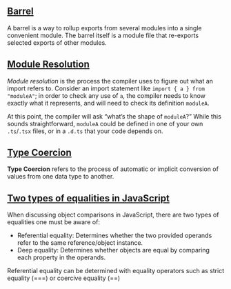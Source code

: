 
## [Barrel](https://basarat.gitbook.io/typescript/main-1/barrel)

A barrel is a way to rollup exports from several modules into a single convenient module. The barrel itself is a module file that re-exports selected exports of other modules.

## [Module Resolution](https://www.typescriptlang.org/docs/handbook/module-resolution.html)

_Module resolution_ is the process the compiler uses to figure out what an import refers to. Consider an import statement like `import { a } from "moduleA"`; in order to check any use of `a`, the compiler needs to know exactly what it represents, and will need to check its definition `moduleA`.

At this point, the compiler will ask “what’s the shape of `moduleA`?” While this sounds straightforward, `moduleA` could be defined in one of your own `.ts`/`.tsx` files, or in a `.d.ts` that your code depends on.

## [Type Coercion](https://www.geeksforgeeks.org/what-is-type-coercion-in-javascript/)

**Type Coercion** refers to the process of automatic or implicit conversion of values from one data type to another.

## [Two types of equalities in JavaScript](https://www.syncfusion.com/blogs/post/5-different-ways-to-deep-compare-javascript-objects.aspx#:~:text=Two%20types%20of%20equalities%20in%20JavaScript)

When discussing object comparisons in JavaScript, there are two types of equalities one must be aware of:

- Referential equality: Determines whether the two provided operands refer to the same reference/object instance.
- Deep equality: Determines whether objects are equal by comparing each property in the operands.

Referential equality can be determined with equality operators such as strict equality (===) or coercive equality (==)
